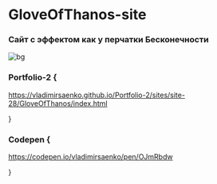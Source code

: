 # GloveOfThanos-site
 
### Сайт с эффектом как у перчатки Бесконечности

![bg](https://user-images.githubusercontent.com/56477695/116459710-d64a6200-a86e-11eb-9a2e-48a70c8ddc3f.jpg)

### Portfolio-2 {

https://vladimirsaenko.github.io/Portfolio-2/sites/site-28/GloveOfThanos/index.html

}

### Codepen {

https://codepen.io/vladimirsaenko/pen/OJmRbdw

}
